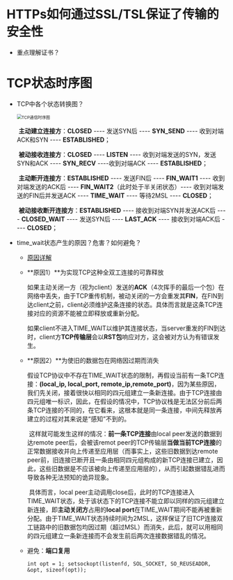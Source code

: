 # HTTPs如何通过SSL/TSL保证了传输的安全性

- 重点理解证书？



# TCP状态时序图

- TCP中各个状态转换图？

  <img src="/Users/apple/Documents/work2022/C++ knowledge/picture/TCP通信时序图.png" alt="TCP通信时序图" style="zoom:67%;" />

  ​	 	**主动建立连接方**：**CLOSED** ---- 发送SYN后 ---- **SYN_SEND** ---- 收到对端ACK和SYN ---- **ESTABLISHED**；

  ​		**被动接收连接方**：**CLOSED** ---- **LISTEN** ---- 收到对端发送的SYN，发送SYN和ACK ---- **SYN_RECV** ----收到对端ACK ---- **ESTABLISHED**；

  ​		**主动断开连接方**：**ESTABLISHED** ---- 发送FIN后 ---- **FIN_WAIT1** ---- 收到对端发送的ACK后 ---- **FIN_WAIT2**（此时处于半关闭状态）---- 收到对端发送的FIN后并发送ACK ---- **TIME_WAIT** ---- 等待2MSL ---- **CLOSED**；

  ​		**被动接收断开连接方**：**ESTABLISHED** ---- 接收到对端SYN并发送ACK后 ---- **CLOSED_WAIT** ---- 发送SYN后 ---- **LAST_ACK** ---- 接收到对端ACK后 ---- **CLOSED**；

- time_wait状态产生的原因？危害？如何避免？

  - [原因详解](https://blog.csdn.net/huangyimo/article/details/81505558)

  - **原因1）**为实现TCP这种全双工连接的可靠释放

    ​		如果主动关闭一方（视为client）发送的**ACK**（4次挥手的最后一个包）在网络中丢失，由于TCP重传机制，被动关闭的一方会重发其**FIN**，在FIN到达client之前，client必须维护这条连接的状态。具体而言就是这条TCP连接对应的资源不能被立即释放或重新分配。

    ​		如果client不进入TIME_WAIT以维护其连接状态，当server重发的FIN到达时，client方**TCP传输层**会以**RST包**响应对方，这会被对方认为有错误发生。

  - **原因2）**为使旧的数据包在网络因过期而消失

    ​		假设TCP协议中不存在TIME_WAIT状态的限制，再假设当前有一条TCP连接：**(local_ip, local_port, remote_ip,remote_port)**，因为某些原因，我们先关闭，接着很快以相同的四元组建立一条新连接。由于TCP连接由四元组唯一标识，因此，在假设的情况中，TCP协议栈是无法区分前后两条TCP连接的不同的，在它看来，这根本就是同一条连接，中间先释放再建立的过程对其来说是“感知”不到的。

    ​		这样就可能发生这样的情况：**前一条TCP连接**由local peer发送的数据到达remote peer后，会被该remot peer的TCP传输层**当做当前TCP连接**的正常数据接收并向上传递至应用层（而事实上，这些旧数据到达remote peer前，旧连接已断开且一条由相同四元组构成的新TCP连接已建立，因此，这些旧数据是不应该被向上传递至应用层的），从而引起数据错乱进而导致各种无法预知的诡异现象。

    ​		 具体而言，local peer主动调用close后，此时的TCP连接进入TIME_WAIT状态，处于该状态下的TCP连接不能立即以同样的四元组建立新连接，即**主动关闭方**占用的**local port**在TIME_WAIT期间不能再被重新分配。由于TIME_WAIT状态持续时间为2MSL，这样保证了旧TCP连接双工链路中的旧数据包均因过期（超过MSL）而消失，此后，就可以用相同的四元组建立一条新连接而不会发生前后两次连接数据错乱的情况。

  - 避免：**端口复用**

    `int opt = 1; setsockopt(listenfd, SOL_SOCKET, SO_REUSEADDR, &opt, sizeof(opt));`

